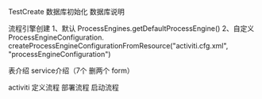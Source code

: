 TestCreate
    数据库初始化
    数据库说明

流程引擎创建
    1、默认 ProcessEngines.getDefaultProcessEngine()
    2、自定义 ProcessEngineConfiguration.
                         createProcessEngineConfigurationFromResource("activiti.cfg.xml",
                                 "processEngineConfiguration")
                                 
表介绍
service介绍（7个 删两个 form）                               

activiti
    定义流程
    部署流程
    启动流程